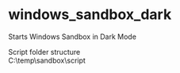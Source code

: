 # windows_sandbox_dark
Starts Windows Sandbox in Dark Mode

Script folder structure   
C:\temp\sandbox\script
